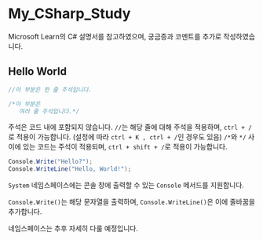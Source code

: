 # My_CSharp_Study

Microsoft Learn의 C# 설명서를 참고하였으며, 궁금증과 코멘트를 추가로 작성하였습니다.

## Hello World

```cs
//이 부분은 한 줄 주석입니다.

/*이 부분은
   여러 줄 주석입니다.*/
```
주석은 코드 내에 포함되지 않습니다.
`//`는 해당 줄에 대해 주석을 적용하며, `ctrl + /`로 적용이 가능합니다. (설정에 따라 `ctrl + K , ctrl + /`인 경우도 있음)
`/*`와 `*/` 사이에 있는 코드는 주석이 적용되며, `ctrl + shift + /`로 적용이 가능합니다.  

```cs
Console.Write("Hello?");
Console.WriteLine("Hello, World!");
```
`System` 네임스페이스에는 콘솔 창에 출력할 수 있는 `Console` 메서드를 지원합니다.

`Console.Write()`는 해당 문자열을 출력하며, `Console.WriteLine()`은 이에 줄바꿈을 추가합니다.

네임스페이스는 추후 자세히 다룰 예정입니다.
